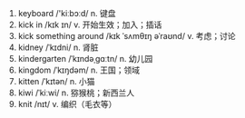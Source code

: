 1. keyboard /'kiːbɔːd/ n. 键盘
2. kick in /kɪk ɪn/ v. 开始生效；加入；插话
3. kick something around /kɪk ˈsʌmθɪŋ əˈraʊnd/ v. 考虑；讨论
4. kidney /ˈkɪdni/ n. 肾脏
5. kindergarten /ˈkɪndəˌɡɑːtn/ n. 幼儿园
6. kingdom /ˈkɪŋdəm/ n. 王国；领域
7. kitten /ˈkɪtən/ n. 小猫
8. kiwi /ˈkiːwi/ n. 猕猴桃；新西兰人
9. knit /nɪt/ v. 编织（毛衣等）

